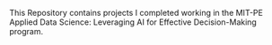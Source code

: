 This Repository contains projects I completed working in the MIT-PE Applied Data Science: Leveraging AI for Effective Decision-Making program.
